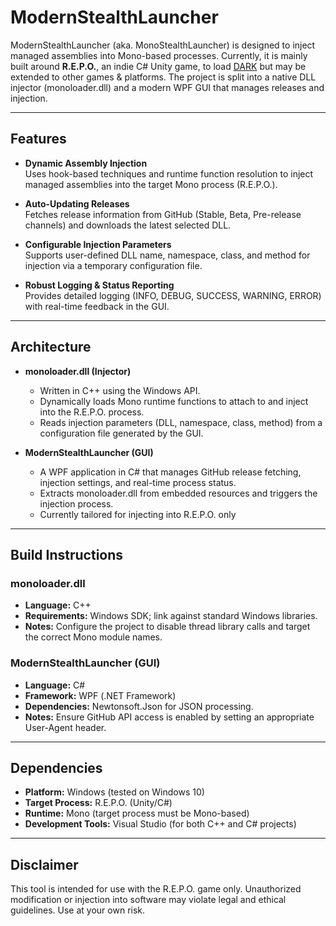 # ModernStealthLauncher

ModernStealthLauncher (aka. MonoStealthLauncher) is designed to inject managed assemblies into Mono-based processes. Currently, it is mainly built around **R.E.P.O.**, an indie C# Unity game, to load [DARK](https://github.com/peeberpoober/beta-d.a.r.k.-cheat) but may be extended to other games & platforms. The project is split into a native DLL injector (monoloader.dll) and a modern WPF GUI that manages releases and injection.

---

## Features

- **Dynamic Assembly Injection**  
  Uses hook-based techniques and runtime function resolution to inject managed assemblies into the target Mono process (R.E.P.O.).

- **Auto-Updating Releases**  
  Fetches release information from GitHub (Stable, Beta, Pre-release channels) and downloads the latest selected DLL.

- **Configurable Injection Parameters**  
  Supports user-defined DLL name, namespace, class, and method for injection via a temporary configuration file.

- **Robust Logging & Status Reporting**  
  Provides detailed logging (INFO, DEBUG, SUCCESS, WARNING, ERROR) with real-time feedback in the GUI.

---

## Architecture

- **monoloader.dll (Injector)**
  - Written in C++ using the Windows API.
  - Dynamically loads Mono runtime functions to attach to and inject into the R.E.P.O. process.
  - Reads injection parameters (DLL, namespace, class, method) from a configuration file generated by the GUI.

- **ModernStealthLauncher (GUI)**
  - A WPF application in C# that manages GitHub release fetching, injection settings, and real-time process status.
  - Extracts monoloader.dll from embedded resources and triggers the injection process.
  - Currently tailored for injecting into R.E.P.O. only

---

## Build Instructions

### monoloader.dll
- **Language:** C++
- **Requirements:** Windows SDK; link against standard Windows libraries.
- **Notes:** Configure the project to disable thread library calls and target the correct Mono module names.

### ModernStealthLauncher (GUI)
- **Language:** C#
- **Framework:** WPF (.NET Framework)
- **Dependencies:** Newtonsoft.Json for JSON processing.
- **Notes:** Ensure GitHub API access is enabled by setting an appropriate User-Agent header.

---

## Dependencies

- **Platform:** Windows (tested on Windows 10)
- **Target Process:** R.E.P.O. (Unity/C#)
- **Runtime:** Mono (target process must be Mono-based)
- **Development Tools:** Visual Studio (for both C++ and C# projects)

---

## Disclaimer

This tool is intended for use with the R.E.P.O. game only. Unauthorized modification or injection into software may violate legal and ethical guidelines. Use at your own risk.
